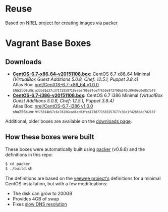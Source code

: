 # Reuse

Based on [NREL project for creating images via packer](https://github.com/NREL/vagrant-boxes)


# Vagrant Base Boxes

## Downloads

* **[CentOS-6.7-x86_64-v20151108.box](https://developer.nrel.gov/downloads/vagrant-boxes/CentOS-6.7-x86_64-v20151108.box):** CentOS 6.7 x86\_64 Minimal *(VirtualBox Guest Additions 5.0.8, Chef: 12.5.1, Puppet 3.8.4)*  
  Atlas Box: [nrel/CentOS-6.7-x86_64 v1.0.0](https://atlas.hashicorp.com/nrel/boxes/CentOS-6.7-x86_64/versions/1.0.0)  
  <small>sha256sum: `a33b81d37c37172858718ea5ef06e9fce7f650e9f2f90a570c9940ed0e857bf8`</small>
* **[CentOS-6.7-i386-v20151108.box](https://developer.nrel.gov/downloads/vagrant-boxes/CentOS-6.7-i386-v20151108.box):** CentOS 6.7 i386 Minimal *(VirtualBox Guest Additions 5.0.8, Chef: 12.5.1, Puppet 3.8.4)*  
  Atlas Box: [nrel/CentOS-6.7-i386 v1.0.0](https://atlas.hashicorp.com/nrel/boxes/CentOS-6.7-i386/versions/1.0.0)  
  <small>sha256sum: `9f75814b57c6c78286cad4ac03feb1738771503257677c36e1f42885dc7d2107`</small>

Additional, older boxes are available on the [downloads page](http://nrel.github.io/vagrant-boxes/).

## How these boxes were built

These boxes were automatically built using [packer](http://www.packer.io) (v0.8.6) and the definitions in this repo:

```sh
$ cd packer
$ ./build.sh
```

The definitions are based on the [veewee project's](https://github.com/jedi4ever/veewee) definitions for a minimal CentOS installation, but with a few modifications:

- The disk can grow to 200GB
- Provides 4GB of swap
- Fixes [slow DNS resolution](https://github.com/NREL/vagrant-boxes/issues/5)
